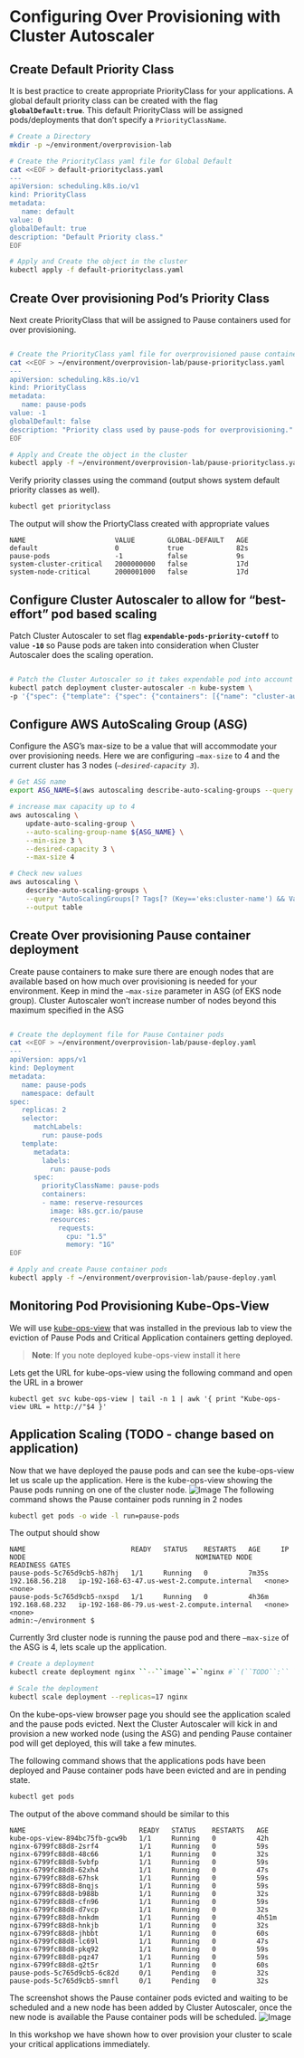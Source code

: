 # Configuring Over Provisioning with Cluster Autoscaler

## Create Default Priority Class 

It is best practice to create appropriate PriorityClass for your applications. A global default priority class can be created with the flag **`globalDefault:true`**. This default PriorityClass will be assigned pods/deployments that don’t specify a `PriorityClassName`.

```bash
# Create a Directory
mkdir -p ~/environment/overprovision-lab

# Create the PriorityClass yaml file for Global Default
cat <<EOF > default-priorityclass.yaml
---
apiVersion: scheduling.k8s.io/v1
kind: PriorityClass
metadata:
   name: default
value: 0
globalDefault: true
description: "Default Priority class."
EOF

# Apply and Create the object in the cluster
kubectl apply -f default-priorityclass.yaml
```

## Create Over provisioning Pod’s Priority Class

Next create PriorityClass that will be assigned to Pause containers used for over provisioning.

```bash

# Create the PriorityClass yaml file for overprovisioned pause container 
cat <<EOF > ~/environment/overprovision-lab/pause-priorityclass.yaml
---
apiVersion: scheduling.k8s.io/v1
kind: PriorityClass
metadata:
   name: pause-pods
value: -1
globalDefault: false
description: "Priority class used by pause-pods for overprovisioning."
EOF

# Apply and Create the object in the cluster
kubectl apply -f ~/environment/overprovision-lab/pause-priorityclass.yaml
```

Verify priority classes using the command (output shows system default priority classes as well).

```bash
kubectl get priorityclass
```

The output will show the PriortyClass created with appropriate values

```
NAME                      VALUE        GLOBAL-DEFAULT   AGE
default                   0            true             82s
pause-pods                -1           false            9s
system-cluster-critical   2000000000   false            17d
system-node-critical      2000001000   false            17d
```

## Configure Cluster Autoscaler to allow for “best-effort” pod based scaling

Patch Cluster Autoscaler to set flag **`expendable-pods-priority-cutoff`** to value **`-10`** so Pause pods are taken into consideration when Cluster Autoscaler does the scaling operation.

```bash

# Patch the Cluster Autoscaler so it takes expendable pod into account for making scaling decisions
kubectl patch deployment cluster-autoscaler -n kube-system \
-p '{"spec": {"template": {"spec": {"containers": [{"name": "cluster-autoscaler","command": ["./cluster-autoscaler","--v=4","--stderrthreshold=info","--cloud-provider=aws","--skip-nodes-with-local-storage=false","--expander=least-waste","--node-group-auto-discovery=asg:tag=k8s.io/cluster-autoscaler/enabled,k8s.io/cluster-autoscaler/eksworkshop-eksctl","--balance-similar-node-groups","--skip-nodes-with-system-pods=false","--expendable-pods-priority-cutoff=-10"]}]}}}}'
```

## Configure AWS AutoScaling Group (ASG)

Configure the ASG’s max-size to be a value that will accommodate your over provisioning needs. Here we are configuring `—max-size` to 4 and the current cluster has 3 nodes (*`—desired-capacity 3`*).

```bash
# Get ASG name
export ASG_NAME=$(aws autoscaling describe-auto-scaling-groups --query "AutoScalingGroups[? Tags[? (Key=='eks:cluster-name') && Value=='eksworkshop-eksctl']].AutoScalingGroupName" --output text)

# increase max capacity up to 4
aws autoscaling \
    update-auto-scaling-group \
    --auto-scaling-group-name ${ASG_NAME} \
    --min-size 3 \
    --desired-capacity 3 \
    --max-size 4

# Check new values
aws autoscaling \
    describe-auto-scaling-groups \
    --query "AutoScalingGroups[? Tags[? (Key=='eks:cluster-name') && Value=='eksworkshop-eksctl']].[AutoScalingGroupName, MinSize, MaxSize,DesiredCapacity]" \
    --output table
```

## Create Over provisioning Pause container deployment

Create pause containers to make sure there are enough nodes that are available based on how much over provisioning is needed for your environment. Keep in mind the `—max-size` parameter in ASG (of EKS node group). Cluster Autoscaler won’t increase number of nodes beyond this maximum specified in the ASG

```bash

# Create the deployment file for Pause Container pods
cat <<EOF > ~/environment/overprovision-lab/pause-deploy.yaml
---
apiVersion: apps/v1
kind: Deployment
metadata:
   name: pause-pods
   namespace: default
spec:
   replicas: 2
   selector:
      matchLabels:
        run: pause-pods
   template:
      metadata:
        labels:
          run: pause-pods
      spec:
        priorityClassName: pause-pods
        containers:
        - name: reserve-resources
          image: k8s.gcr.io/pause
          resources:
            requests:
              cpu: "1.5"
              memory: "1G"
EOF

# Apply and create Pause container pods
kubectl apply -f ~/environment/overprovision-lab/pause-deploy.yaml
```

## Monitoring Pod Provisioning Kube-Ops-View


We will use [kube-ops-view](https://codeberg.org/hjacobs/kube-ops-view) that was installed in the previous lab to view the eviction of Pause Pods and Critical Application containers getting deployed.

>**Note**: If you note deployed kube-ops-view install it here

Lets get the URL for kube-ops-view using the following command and open the URL in a brower

```
kubectl get svc kube-ops-view | tail -n 1 | awk '{ print "Kube-ops-view URL = http://"$4 }'
```

## Application Scaling (TODO - change based on application)

Now that we have deployed the pause pods and can see the kube-ops-view let us scale up the application.
Here is the kube-ops-view showing the Pause pods running on one of the cluster node. 
![Image](kube-ops-view-before.jpg)
The following command shows the Pause container pods running in 2 nodes

```bash
kubectl get pods -o wide -l run=pause-pods
```

The output should show

```
NAME                          READY   STATUS    RESTARTS   AGE     IP               NODE                                          NOMINATED NODE   READINESS GATES
pause-pods-5c765d9cb5-h87hj   1/1     Running   0          7m35s   192.168.56.218   ip-192-168-63-47.us-west-2.compute.internal   <none>           <none>
pause-pods-5c765d9cb5-nxspd   1/1     Running   0          4h36m   192.168.68.232   ip-192-168-86-79.us-west-2.compute.internal   <none>           <none>
admin:~/environment $ 
```

Currently 3rd cluster node is running the pause pod and there `—max-size` of the ASG is 4, lets scale up the application.

```bash
# Create a deployment
kubectl create deployment nginx ``--``image``=``nginx #``(``TODO``:`` ``Change to app``)

# Scale the deployment
kubectl scale deployment --replicas=17 nginx
```

On the kube-ops-view browser page you should see the application scaled and the pause pods evicted. Next the Cluster Autoscaler will kick in and provision a new worked node (using the ASG) and pending Pause container pod will get deployed, this will take a few minutes.

The following command shows that the applications pods have been deployed and Pause container pods have been evicted and are in pending state.

```bash
kubectl get pods
```

The output of the above command should be similar to this

```
NAME                            READY   STATUS    RESTARTS   AGE
kube-ops-view-894bc75fb-gcw9b   1/1     Running   0          42h
nginx-6799fc88d8-2srf4          1/1     Running   0          59s
nginx-6799fc88d8-48c66          1/1     Running   0          32s
nginx-6799fc88d8-5vbfp          1/1     Running   0          59s
nginx-6799fc88d8-62xh4          1/1     Running   0          47s
nginx-6799fc88d8-67hsk          1/1     Running   0          59s
nginx-6799fc88d8-8nqjs          1/1     Running   0          59s
nginx-6799fc88d8-b988b          1/1     Running   0          32s
nginx-6799fc88d8-cfn96          1/1     Running   0          59s
nginx-6799fc88d8-d7vcp          1/1     Running   0          32s
nginx-6799fc88d8-hnkdm          1/1     Running   0          4h51m
nginx-6799fc88d8-hnkjb          1/1     Running   0          32s
nginx-6799fc88d8-jhbbt          1/1     Running   0          60s
nginx-6799fc88d8-lc69l          1/1     Running   0          47s
nginx-6799fc88d8-pkq92          1/1     Running   0          59s
nginx-6799fc88d8-pqz47          1/1     Running   0          59s
nginx-6799fc88d8-q2t5r          1/1     Running   0          60s
pause-pods-5c765d9cb5-6c82d     0/1     Pending   0          32s
pause-pods-5c765d9cb5-smnfl     0/1     Pending   0          32s
```


The screenshot shows the Pause container pods evicted and waiting to be scheduled and a new node has been added by Cluster Autoscaler, once the new node is available the Pause container pods will be scheduled.
![Image](kube-ops-view-after.jpg)

In this workshop we have shown how to over provision your cluster to scale your critical applications immediately.

